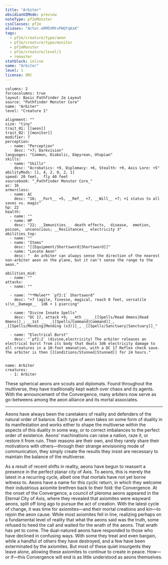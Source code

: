 ```yaml
---
title: "Arbiter"
obsidianUIMode: preview
noteType: pf2eMonster
cssClasses: pf2e
aliases: "Actor.eRM5VMtvPWQfqKxK" 
tags:
  - pf2e/creature/type/aeon
  - pf2e/creature/type/monitor
  - pf2eMonster
  - pf2e/creature/level/1
  - remaster
statblock: inline
name: "Arbiter"
level: 1
license: ORC
---
```


```statblock
columns: 2
forcecolumns: true
layout: Basic Pathfinder 2e Layout
source: "Pathfinder Monster Core"
name: "Arbiter"
level: "Creature 1"

alignment: ""
size: "tiny"
trait_01: [[aeon]]
trait_02: [[monitor]]
modifier: 7
perception:
  - name: "Perception"
    desc: "+7; Darkvision"
languages: "Common, Diabolic, Empyrean, Utopian"
skills:
  - name: "Skills"
    desc: "Acrobatics: +9, Diplomacy: +6, Stealth: +9, Axis Lore: +5"
abilityMods: [1, 4, 2, 0, 2, 1]
speed: 20 feet,  fly 40 feet
sourcebook: "_Pathfinder Monster Core_"
ac: 16
armorclass:
  - name: AC
    desc: "16; __Fort__ +5, __Ref__ +7, __Will__ +7; +1 status to all saves vs. magic"
hp: 22
health:
  - name: ""
  - name: HP
    desc: "22; __Immunities__  death effects,  disease,  emotion,  poison,  unconscious; __Resistances__ electricity 3"
abilities_top:
  - name: ""
  - name: "Items"
    desc: "[[Equipment/Shortsword|Shortsword]]"
  - name: "Locate Aeon"
    desc: "  An arbiter can always sense the direction of the nearest non-arbiter aeon on the plane, but it can't sense the range to the aeon."

abilities_mid:
  - name: ""
attacks:
  - name: ""

  - name: "**Melee** `pf2:1` Shortsword"
    desc: "+7 (agile, finesse, magical, reach 0 feet, versatile s)\n__Damage__  1d6 + 1 piercing"

  - name: "Divine Innate Spells"
    desc: "DC 17, attack +9; __4th __  _[[Spells/Read Omens|Read Omens]]_; __1st __  _[[Spells/Command|Command]]_, _[[Spells/Mending|Mending (x3)]]_, _[[Spells/Sanctuary|Sanctuary]]_"

  - name: "Electrical Burst"
    desc: "`pf2:2` (divine,electricity) The arbiter releases an electrical burst from its body that deals 3d6 electricity damage to all creatures in a 10-foot emanation, with a DC 17 Reflex check save. The arbiter is then [[Conditions/Stunned|Stunned]] for 24 hours."
 
```

```encounter-table
name: Arbiter
creatures:
  - 1: Arbiter
```



These spherical aeons are scouts and diplomats. Found throughout the multiverse, they have traditionally kept watch over chaos and its agents. With the announcement of the Convergence, many arbiters now serve as go-betweens among the aeon alliance and its mortal associates.

* * *

Aeons have always been the caretakers of reality and defenders of the natural order of balance. Each type of aeon takes on some form of duality in its manifestation and works either to shape the multiverse within the aspects of this duality in some way, or to correct imbalances to the perfect order of existence. Aeons' machinations can raise a nation, raze it, or restore it from ruin. Their reasons are their own, and they rarely share their motivations with others—through their strange envisioning mode of communication, they simply create the results they insist are necessary to maintain the balance of the multiverse.

As a result of recent shifts in reality, aeons have begun to reassert a presence in the perfect planar city of Axis. To aeons, this is merely the latest in a recurring cycle, albeit one that mortals have not yet borne witness to. Aeons have a name for this cyclic return, in which they welcome their industrious axiomite brethren back to their fold: the Convergence. At the onset of the Convergence, a council of pleroma aeons appeared in the Eternal City of Axis, where they revealed that axiomites were wayward aeons, split off long ago to pursue the act of creation. With the latest cycle of change, it was time for axiomites—and their mortal creations and kin—to rejoin the aeon cause. While most axiomites fell in line, realizing perhaps on a fundamental level of reality that what the aeons said was the truth, some refused to heed the call and waited for the wrath of the aeons. That wrath has yet to come. The dual-natured aeons have responded to those who have declined in confusing ways. With some they treat and even bargain, while a handful of others they have destroyed, and a few have been exterminated by the axiomites. But most of these quiet insurgents they leave alone, allowing these axiomites to continue to create in peace. How—or if—this Convergence will end is as little understood as aeons themselves.
